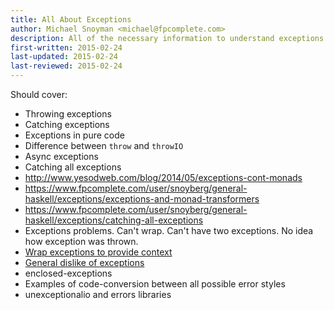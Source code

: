 ```yaml
---
title: All About Exceptions
author: Michael Snoyman <michael@fpcomplete.com>
description: All of the necessary information to understand exceptions
first-written: 2015-02-24
last-updated: 2015-02-24
last-reviewed: 2015-02-24
---
```


Should cover:

* Throwing exceptions
* Catching exceptions
* Exceptions in pure code
* Difference between `throw` and `throwIO`
* Async exceptions
* Catching all exceptions
* http://www.yesodweb.com/blog/2014/05/exceptions-cont-monads
* https://www.fpcomplete.com/user/snoyberg/general-haskell/exceptions/exceptions-and-monad-transformers
* https://www.fpcomplete.com/user/snoyberg/general-haskell/exceptions/catching-all-exceptions
* Exceptions problems. Can't wrap. Can't have two exceptions. No idea how exception was thrown.
* [Wrap exceptions to provide context](http://stackoverflow.com/questions/27346380/how-to-wrap-exceptions-to-provide-context)
* [General dislike of exceptions](http://www.reddit.com/r/haskell/comments/2ety9f/new_blog_post_dealing_with_asynchronous/ck3fkbp)
* enclosed-exceptions
* Examples of code-conversion between all possible error styles
* unexceptionalio and errors libraries
